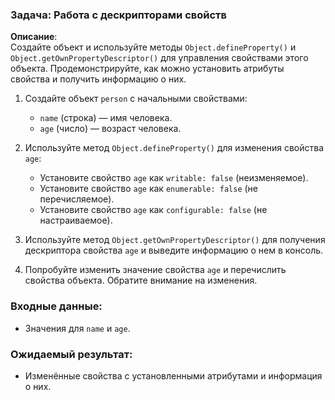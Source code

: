 ### Задача: Работа с дескрипторами свойств

**Описание**:  
Создайте объект и используйте методы `Object.defineProperty()` и `Object.getOwnPropertyDescriptor()` для управления свойствами этого объекта. Продемонстрируйте, как можно установить атрибуты свойства и получить информацию о них.

1. Создайте объект `person` с начальными свойствами:
    - `name` (строка) — имя человека.
    - `age` (число) — возраст человека.

2. Используйте метод `Object.defineProperty()` для изменения свойства `age`:
    - Установите свойство `age` как `writable: false` (неизменяемое).
    - Установите свойство `age` как `enumerable: false` (не перечисляемое).
    - Установите свойство `age` как `configurable: false` (не настраиваемое).

3. Используйте метод `Object.getOwnPropertyDescriptor()` для получения дескриптора свойства `age` и выведите информацию о нем в консоль.

4. Попробуйте изменить значение свойства `age` и перечислить свойства объекта. Обратите внимание на изменения.

### Входные данные:
- Значения для `name` и `age`.

### Ожидаемый результат:
- Изменённые свойства с установленными атрибутами и информация о них.
